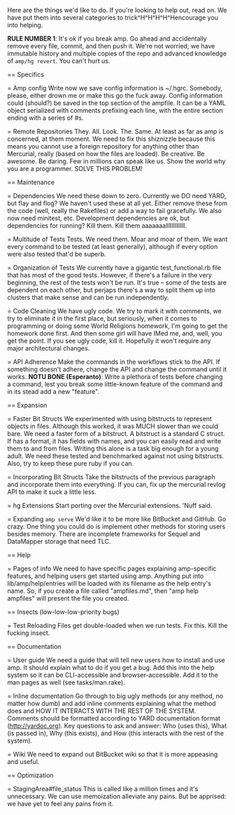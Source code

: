 Here are the things we'd like to do. If you're looking to help out, read on.
We have put them into several categories to trick^H^H^H^H^Hencourage you into
helping.

**RULE NUMBER 1**: It's ok if you break amp. Go ahead and accidentally remove
every file, commit, and then push it. We're not worried; we have immutable history
and multiple copies of the repo and advanced knowledge of `amp/hg revert`. You
can't hurt us.

== Specifics

= Amp config
Write now we save config information is ~/.hgrc. Somebody, please, either
drown me or make this go the fuck away. Config information could (should?)
be saved in the top section of the ampfile. It can be a YAML object serialized
with comments prefixing each line, with the entire section ending with a series
of #s.

= Remote Repositories
They. All. Look. The. Same. At least as far as amp is concerned, at them moment.
We need to fix this shiznizzle because this means you cannot use a foreign
repository for anything other than Mercurial, really (based on how the files
are loaded). Be creative. Be awesome. Be daring. Few in millions can speak like us.
Show the world why you are a programmer. SOLVE THIS PROBLEM!

== Maintenance

= Dependencies
We need these down to zero. Currently we DO need YARD, but flay and flog? We
haven't used these at all yet. Either remove these from the code (well, really
the Rakefiles) or add a way to fail gracefully. We also now need minitest, etc.
Development dependencies are ok, but dependencies for running? Kill them. Kill
them aaaaaaalllllllllllll.

= Multitude of Tests
Tests. We need them. Moar and moar of them. We want every command to be tested
(at least generally), although if every option were also tested that'd be
superb.

= Organization of Tests
We currently have a gigantic test_functional.rb file that has most of the good
tests. However, if there's a failure in the very beginning, the rest of the
tests won't be run. It's true – some of the tests are dependent on each other,
but perjaps there's a way to split them up into clusters that make sense and
can be run independently.

= Code Cleaning
We have ugly code. We try to mark it with comments, we try to eliminate it in
the first place, but seriously, when it comes to programming or doing some
World Religions homework, I'm going to get the homework done first. And then
some girl will have IMed me, and, well, you get the point. If you see ugly
code, kill it. Hopefully it won't require any major architectural changes.

= API Adherence
Make the commands in the workflows stick to the API. If something doesn't adhere,
change the API and change the command until it works. **NOTU BONE (Esperanto)**:
Write a plethora of tests before changing a command, lest you break some
little-known feature of the command and in its stead add a new "feature".

== Expansion

= Faster Bit Structs
We experimented with using bitstructs to represent objects in files. Although
this worked, it was MUCH slower than we could bare. We need a faster form of
a bitstruct. A bitstruct is a standard C struct. If has a format, it has fields
with names, and you can easily read and write them to and from files. Writing
this alone is a task big enough for a young adult. We need these tested and
benchmarked against not using bitstructs. Also, try to keep these pure ruby if
you can.

= Incorporating Bit Structs
Take the bitstructs of the previous paragraph and incorporate them into
everything. If you can, fix up the mercurial revlog API to make it suck a
little less.

= hg Extensions
Start porting over the Mercurial extensions. 'Nuff said.

= Expanding `amp serve`
We'd like it to be more like BitBucket and GitHub. Go crazy. One thing you
could do is implement other methods for storing users besides memory. There
are incomplete frameworks for Sequel and DataMapper storage that need TLC.

== Help

= Pages of info
We need to have specific pages explaining amp-specific features, and helping
users get started using amp. Anything put into lib/amp/help/entries will be
loaded with its filename as the help entry's name. So, if you create a file
called "ampfiles.md", then "amp help ampfiles" will present the file you created.

== Insects (low-low-low-priority bugs)

= Test Reloading
Files get double-loaded when we run tests. Fix this. Kill the fucking insect.

== Documentation

= User guide
We need a guide that will tell new users how to install and use amp. It should
explain what to do if you get a bug. Add this into the help system so it can be
CLI-accessible and browser-accessible. Add it to the man pages as well (see
tasks/man.rake).

= Inline documentation
Go through to big ugly methods (or any method, no matter how dumb) and add
inline comments explaining what the method does and HOW IT INTERACTS WITH
THE REST OF THE SYSTEM. Comments should be formatted according to YARD
documentation format (http://yardoc.org). Key questions to ask and answer:
Who (uses this), What (is passed in), Why (this exists), and How (this
interacts with the rest of the system).

= Wiki
We need to expand out BitBucket wiki so that it is more appeasing and useful.

== Optimization

= StagingArea#file_status
This is called like a million times and it's unnecessary. We can use memoization
alleviate any pains. But be apprised: we have yet to feel any pains from it.
